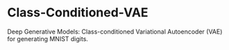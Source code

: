 # Class-Conditioned-VAE
Deep Generative Models: Class-conditioned Variational Autoencoder (VAE) for generating MNIST digits.
